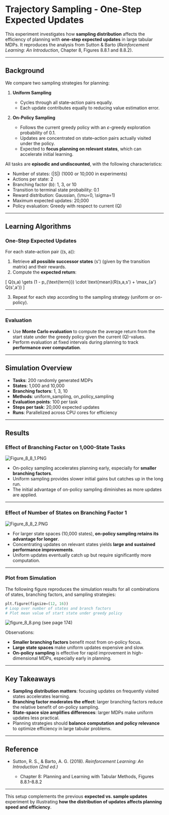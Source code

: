 # Trajectory Sampling - One-Step Expected Updates

This experiment investigates how **sampling distribution** affects the efficiency of planning with **one-step expected updates** in large tabular MDPs. It reproduces the analysis from Sutton & Barto (*Reinforcement Learning: An Introduction*, Chapter 8, Figures 8.8.1 and 8.8.2).

---

## Background

We compare two sampling strategies for planning:

1. **Uniform Sampling**

   * Cycles through all state–action pairs equally.
   * Each update contributes equally to reducing value estimation error.
2. **On-Policy Sampling**

   * Follows the current greedy policy with an $\varepsilon$-greedy exploration probability of 0.1.
   * Updates are concentrated on state–action pairs actually visited under the policy.
   * Expected to **focus planning on relevant states**, which can accelerate initial learning.

All tasks are **episodic and undiscounted**, with the following characteristics:

* Number of states: (|S|) (1000 or 10,000 in experiments)
* Actions per state: 2
* Branching factor (b): 1, 3, or 10
* Transition to terminal state probability: 0.1
* Reward distribution: Gaussian, (\mu=0, \sigma=1)
* Maximum expected updates: 20,000
* Policy evaluation: Greedy with respect to current (Q)

---

## Learning Algorithms

### One-Step Expected Updates

For each state–action pair ((s, a)):

1. Retrieve **all possible successor states** (s') (given by the transition matrix) and their rewards.
2. Compute the **expected return**:

[
Q(s,a) \gets (1 - p_{\text{term}}) \cdot \text{mean}(R(s,a,s') + \max_{a'} Q(s',a'))
]

3. Repeat for each step according to the sampling strategy (uniform or on-policy).

---

### Evaluation

* Use **Monte Carlo evaluation** to compute the average return from the start state under the greedy policy given the current (Q)-values.
* Perform evaluation at fixed intervals during planning to track **performance over computation**.

---

## Simulation Overview

* **Tasks**: 200 randomly generated MDPs
* **States**: 1,000 and 10,000
* **Branching factors**: 1, 3, 10
* **Methods**: uniform_sampling, on_policy_sampling
* **Evaluation points**: 100 per task
* **Steps per task**: 20,000 expected updates
* **Runs**: Parallelized across CPU cores for efficiency

---

## Results

### Effect of Branching Factor on 1,000-State Tasks

![Figure_8_8_1.PNG](book_images/Figure_8_8_1.PNG)

* On-policy sampling accelerates planning early, especially for **smaller branching factors**.
* Uniform sampling provides slower initial gains but catches up in the long run.
* The initial advantage of on-policy sampling diminishes as more updates are applied.

---

### Effect of Number of States on Branching Factor 1

![Figure_8_8_2.PNG](book_images/Figure_8_8_2.PNG)

* For larger state spaces (10,000 states), **on-policy sampling retains its advantage for longer**.
* Concentrating updates on relevant states yields **large and sustained performance improvements**.
* Uniform updates eventually catch up but require significantly more computation.

---

### Plot from Simulation

The following figure reproduces the simulation results for all combinations of states, branching factors, and sampling strategies:

```python
plt.figure(figsize=(12, 16))
# Loop over number of states and branch factors
# Plot mean value of start state under greedy policy
```

![figure\_8\_8.png](generated_images/figure_8_8.png) (see page 174)

Observations:

* **Smaller branching factors** benefit most from on-policy focus.
* **Large state spaces** make uniform updates expensive and slow.
* **On-policy sampling** is effective for rapid improvement in high-dimensional MDPs, especially early in planning.

---

## Key Takeaways

* **Sampling distribution matters**: focusing updates on frequently visited states accelerates learning.
* **Branching factor moderates the effect**: larger branching factors reduce the relative benefit of on-policy sampling.
* **State-space size amplifies differences**: larger MDPs make uniform updates less practical.
* Planning strategies should **balance computation and policy relevance** to optimize efficiency in large tabular problems.

---

## Reference

* Sutton, R. S., & Barto, A. G. (2018). *Reinforcement Learning: An Introduction (2nd ed.)*

  * Chapter 8: Planning and Learning with Tabular Methods, Figures 8.8.1–8.8.2

---

This setup complements the previous **expected vs. sample updates** experiment by illustrating **how the distribution of updates affects planning speed and efficiency**.
